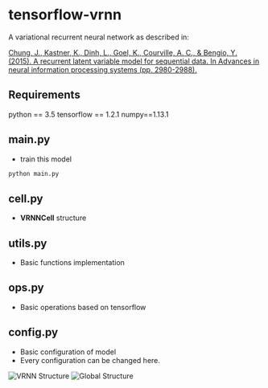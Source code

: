 # tensorflow-vrnn
A variational recurrent neural network as described in:

[Chung, J., Kastner, K., Dinh, L., Goel, K., Courville, A. C., & Bengio, Y. (2015). A recurrent latent variable model for sequential data. In Advances in neural information processing systems (pp. 2980-2988).](https://arxiv.org/abs/1506.02216)

## Requirements
python == 3.5
tensorflow == 1.2.1
numpy==1.13.1

## main.py
* train this model
```python
python main.py
```
## cell.py
* **VRNNCell** structure

## utils.py
* Basic functions implementation

## ops.py
* Basic operations based on tensorflow

## config.py
* Basic configuration of model
* Every configuration can be changed here.

![VRNN Structure](graph1.png?raw=true "VRNN Structure")
![Global Structure](graph2.png?raw=true "Global Structure")
